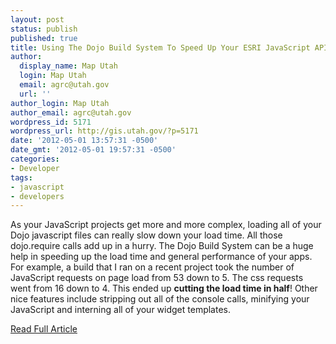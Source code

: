 ```yaml
---
layout: post
status: publish
published: true
title: Using The Dojo Build System To Speed Up Your ESRI JavaScript API Apps
author:
  display_name: Map Utah
  login: Map Utah
  email: agrc@utah.gov
  url: ''
author_login: Map Utah
author_email: agrc@utah.gov
wordpress_id: 5171
wordpress_url: http://gis.utah.gov/?p=5171
date: '2012-05-01 13:57:31 -0500'
date_gmt: '2012-05-01 19:57:31 -0500'
categories:
- Developer
tags:
- javascript
- developers
---
```

<p>As your JavaScript projects get more and more complex, loading all of your Dojo javascript files can really slow down your load time. All those dojo.require calls add up in a hurry. The Dojo Build System can be a huge help in speeding up the load time and general performance of your apps. For example, a build that I ran on a recent project took the number of JavaScript requests on page load from 53 down to 5. The css requests went from 16 down to 4. This ended up <strong>cutting the load time in half</strong>! Other nice features include stripping out all of the console calls, minifying your JavaScript and interning all of your widget templates.</p>
<p><a title="Read Full Article" href="http://geospatialscott.blogspot.com/2011/06/using-dojo-build-system-to-speed-up.html">Read Full Article</a></p>
